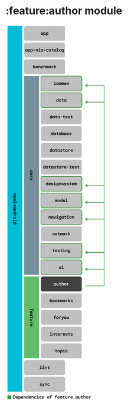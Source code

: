 # :feature:author module

![Dependency graph](../../docs/images/graphs/dep_graph_feature_author.png)
